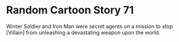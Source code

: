 # Random Cartoon Story 71

Winter Soldier and Iron Man were secret agents on a mission to stop [Villain] from unleashing a devastating weapon upon the world.